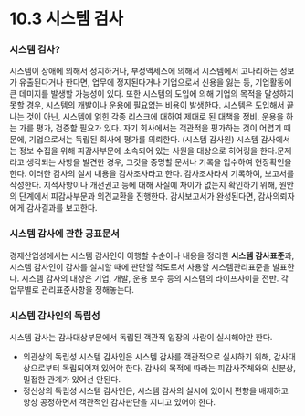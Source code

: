 # 10.3 시스템 검사
### 시스템 검사?
시스템이 장애에 의해서 정지하거나, 부정액세스에 의해서 시스템에서 고나리하는 정보가 유출된다거나 한다면, 업무에 정지된다거나 기업으로서 신용을 잃는 등, 기업활동에 큰 데미지를 발생할 가능성이 있다. 또한 시스템의 도입에 의해 기업의 목적을 달성하지 못할 경우, 시스템의 개발이나 운용에 필요없는 비용이 발생한다.
시스템은 도입해서 끝나는 것이 아닌, 시스템에 얽힌 각종 리스크에 대하여 제대로 된 대책을 정비, 운용을 하는 가를 평가, 검증할 필요가 있다.
자기 회사에서는 객관적을 평가하는 것이 어렵기 때문에, 기업으로서는 독립된 회사에 평가를 의뢰한다. (시스템 감사원)
시스템 감사에서는 정보 수집을 위해 피감사부문에 소속되어 있는 사원을 대상으로 히어링을 한다.문제라고 생각되는 사항을 발견한 경우, 그것을 증명할 문서나 기록을 입수하여 현장확인을 한다. 이러한 감사의 실시 내용을 감사조사라고 한다. 감사조사라서 기록하여, 보고서를 작성한다. 지적사항이나 개선권고 등에 대해 사실에 차이가 없는지 확인하기 위해, 원안의 단계에서 피감사부문과 의견교환을 진행한다.
감사보고서가 완성된다면, 감사의뢰자에게 감사결과를 보고한다.

### 시스템 감사에 관한 공표문서
경제산업성에서는 시스템 감사인이 이행할 수순이나 내용을 정리한 **시스템 감사표준**과,  시스템 감사인이 감사를 실시할 때에 판단할 척도로서 사용할 시스템관리표준을 발표한다.
시스템 감사의 대상은 기업, 개발, 운용 보수 등의 시스템의 라이프사이클 전반. 각 업무별로 관리표준사항을 정해놓는다.

### 시스템 감사인의 독립성
시스템 감사는 감사대상부문에서 독립된 객관적 입장의 사람이 실시해야만 한다.

- 외관상의 독립성
  	시스템 감사인은 시스템 감사를 객관적으로 실시하기 위해, 감사대상으로부터 독립되어져 있어야 한다. 감사의 목적에 따라는 피감사주체와의 신분상, 밀접한 관계가 있어선 안된다.
- 정신상의 독립성
  	시스템 감사인은, 시스템 감사의 실시에 있어서 편향을 배제하고 항상 공정하면서 객관적인 감사판단을 지니고 있어야 한다.